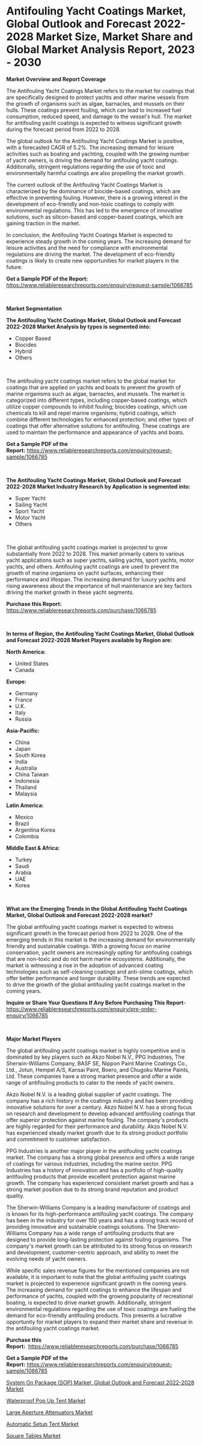 <p><h1>Antifouling Yacht Coatings Market, Global Outlook and Forecast 2022-2028 Market Size, Market Share and Global Market Analysis Report, 2023 - 2030</h1></p><p><strong>Market Overview and Report Coverage</strong></p>
<p><p>The Antifouling Yacht Coatings Market refers to the market for coatings that are specifically designed to protect yachts and other marine vessels from the growth of organisms such as algae, barnacles, and mussels on their hulls. These coatings prevent fouling, which can lead to increased fuel consumption, reduced speed, and damage to the vessel's hull. The market for antifouling yacht coatings is expected to witness significant growth during the forecast period from 2022 to 2028.</p><p>The global outlook for the Antifouling Yacht Coatings Market is positive, with a forecasted CAGR of 5.2%. The increasing demand for leisure activities such as boating and yachting, coupled with the growing number of yacht owners, is driving the demand for antifouling yacht coatings. Additionally, stringent regulations regarding the use of toxic and environmentally harmful coatings are also propelling the market growth.</p><p>The current outlook of the Antifouling Yacht Coatings Market is characterized by the dominance of biocide-based coatings, which are effective in preventing fouling. However, there is a growing interest in the development of eco-friendly and non-toxic coatings to comply with environmental regulations. This has led to the emergence of innovative solutions, such as silicon-based and copper-based coatings, which are gaining traction in the market.</p><p>In conclusion, the Antifouling Yacht Coatings Market is expected to experience steady growth in the coming years. The increasing demand for leisure activities and the need for compliance with environmental regulations are driving the market. The development of eco-friendly coatings is likely to create new opportunities for market players in the future.</p></p>
<p><strong>Get a Sample PDF of the Report:</strong> <a href="https://www.reliableresearchreports.com/enquiry/request-sample/1066785">https://www.reliableresearchreports.com/enquiry/request-sample/1066785</a></p>
<p>&nbsp;</p>
<p><strong>Market Segmentation</strong></p>
<p><strong>The Antifouling Yacht Coatings Market, Global Outlook and Forecast 2022-2028 Market Analysis by types is segmented into:</strong></p>
<p><ul><li>Copper Based</li><li>Biocides</li><li>Hybrid</li><li>Others</li></ul></p>
<p>&nbsp;</p>
<p><p>The antifouling yacht coatings market refers to the global market for coatings that are applied on yachts and boats to prevent the growth of marine organisms such as algae, barnacles, and mussels. The market is categorized into different types, including copper-based coatings, which utilize copper compounds to inhibit fouling; biocides coatings, which use chemicals to kill and repel marine organisms; hybrid coatings, which combine different technologies for enhanced protection; and other types of coatings that offer alternative solutions for antifouling. These coatings are used to maintain the performance and appearance of yachts and boats.</p></p>
<p><strong>Get a Sample PDF of the Report:</strong>&nbsp;<a href="https://www.reliableresearchreports.com/enquiry/request-sample/1066785">https://www.reliableresearchreports.com/enquiry/request-sample/1066785</a></p>
<p>&nbsp;</p>
<p><strong>The Antifouling Yacht Coatings Market, Global Outlook and Forecast 2022-2028 Market Industry Research by Application is segmented into:</strong></p>
<p><ul><li>Super Yacht</li><li>Sailing Yacht</li><li>Sport Yacht</li><li>Motor Yacht</li><li>Others</li></ul></p>
<p>&nbsp;</p>
<p><p>The global antifouling yacht coatings market is projected to grow substantially from 2022 to 2028. This market primarily caters to various yacht applications such as super yachts, sailing yachts, sport yachts, motor yachts, and others. Antifouling yacht coatings are used to prevent the growth of marine organisms on yacht surfaces, enhancing their performance and lifespan. The increasing demand for luxury yachts and rising awareness about the importance of hull maintenance are key factors driving the market growth in these yacht segments.</p></p>
<p><strong>Purchase this Report:</strong>&nbsp; <a href="https://www.reliableresearchreports.com/purchase/1066785">https://www.reliableresearchreports.com/purchase/1066785</a></p>
<p>&nbsp;</p>
<p><strong>In terms of Region, the Antifouling Yacht Coatings Market, Global Outlook and Forecast 2022-2028 Market Players available by Region are:</strong></p>
<p>
    <p> <strong> North America: </strong>
        <ul>
            <li>United States</li>
            <li>Canada</li>
        </ul>
        </p> 
    <p> <strong> Europe: </strong>
        <ul>
            <li>Germany</li>
            <li>France</li>
            <li>U.K.</li>
            <li>Italy</li>
            <li>Russia</li>
        </ul>
        </p> 
    <p> <strong> Asia-Pacific: </strong>
        <ul>
            <li>China</li>
            <li>Japan</li>
            <li>South Korea</li>
            <li>India</li>
            <li>Australia</li>
            <li>China Taiwan</li>
            <li>Indonesia</li>
            <li>Thailand</li>
            <li>Malaysia</li>
        </ul>
        </p> 
    <p> <strong> Latin America: </strong>
        <ul>
            <li>Mexico</li>
            <li>Brazil</li>
            <li>Argentina Korea</li>
            <li>Colombia</li>
        </ul>
        </p> 
    <p> <strong> Middle East & Africa: </strong>
        <ul>
            <li>Turkey</li>
            <li>Saudi</li>
            <li>Arabia</li>
            <li>UAE</li>
            <li>Korea</li>
        </ul>
    </p>
    </p>
<p>&nbsp;</p>
<p><strong>What are the Emerging Trends in the Global Antifouling Yacht Coatings Market, Global Outlook and Forecast 2022-2028 market?</strong></p>
<p><p>The global antifouling yacht coatings market is expected to witness significant growth in the forecast period from 2022 to 2028. One of the emerging trends in this market is the increasing demand for environmentally friendly and sustainable coatings. With a growing focus on marine conservation, yacht owners are increasingly opting for antifouling coatings that are non-toxic and do not harm marine ecosystems. Additionally, the market is witnessing a rise in the adoption of advanced coating technologies such as self-cleaning coatings and anti-slime coatings, which offer better performance and longer durability. These trends are expected to drive the growth of the global antifouling yacht coatings market in the coming years.</p></p>
<p><strong>Inquire or Share Your Questions If Any Before Purchasing This Report</strong>- <a href="https://www.reliableresearchreports.com/enquiry/pre-order-enquiry/1066785">https://www.reliableresearchreports.com/enquiry/pre-order-enquiry/1066785</a></p>
<p>&nbsp;</p>
<p><strong>Major Market Players</strong></p>
<p><p>The global antifouling yacht coatings market is highly competitive and is dominated by key players such as Akzo Nobel N.V., PPG Industries, The Sherwin-Williams Company, BASF SE, Nippon Paint Marine Coatings Co., Ltd., Jotun, Hempel A/S, Kansai Paint, Boero, and Chugoku Marine Paints, Ltd. These companies have a strong market presence and offer a wide range of antifouling products to cater to the needs of yacht owners.</p><p>Akzo Nobel N.V. is a leading global supplier of yacht coatings. The company has a rich history in the coatings industry and has been providing innovative solutions for over a century. Akzo Nobel N.V. has a strong focus on research and development to develop advanced antifouling coatings that offer superior protection against marine fouling. The company's products are highly regarded for their performance and durability. Akzo Nobel N.V. has experienced steady market growth due to its strong product portfolio and commitment to customer satisfaction.</p><p>PPG Industries is another major player in the antifouling yacht coatings market. The company has a strong global presence and offers a wide range of coatings for various industries, including the marine sector. PPG Industries has a history of innovation and has a portfolio of high-quality antifouling products that provide excellent protection against marine growth. The company has experienced consistent market growth and has a strong market position due to its strong brand reputation and product quality.</p><p>The Sherwin-Williams Company is a leading manufacturer of coatings and is known for its high-performance antifouling yacht coatings. The company has been in the industry for over 150 years and has a strong track record of providing innovative and sustainable coatings solutions. The Sherwin-Williams Company has a wide range of antifouling products that are designed to provide long-lasting protection against fouling organisms. The company's market growth can be attributed to its strong focus on research and development, customer-centric approach, and ability to meet the evolving needs of yacht owners.</p><p>While specific sales revenue figures for the mentioned companies are not available, it is important to note that the global antifouling yacht coatings market is projected to experience significant growth in the coming years. The increasing demand for yacht coatings to enhance the lifespan and performance of yachts, coupled with the growing popularity of recreational boating, is expected to drive market growth. Additionally, stringent environmental regulations regarding the use of toxic coatings are fueling the demand for eco-friendly antifouling products. This presents a lucrative opportunity for market players to expand their market share and revenue in the antifouling yacht coatings market.</p></p>
<p><strong>Purchase this Report:</strong>&nbsp;&nbsp;<a href="https://www.reliableresearchreports.com/purchase/1066785">https://www.reliableresearchreports.com/purchase/1066785</a></p>
<p></p>
<p><strong>Get a Sample PDF of the Report:</strong>&nbsp;<a href="https://www.reliableresearchreports.com/enquiry/request-sample/1066785">https://www.reliableresearchreports.com/enquiry/request-sample/1066785</a></p>
<p><p><a href="https://github.com/BryceTownsendr/Market-Research-Report-List-1/blob/main/system-on-package-sop-market-global-outlook-and-forecast-2022-2028-market.md">System On Package (SOP) Market, Global Outlook and Forecast 2022-2028 Market</a></p><p><a href="https://www.linkedin.com/pulse/waterproof-pop-up-tent-market-size-2023-2030-global-industrial-s5oee/">Waterproof Pop Up Tent Market</a></p><p><a href="https://www.reportprime.com/large-aperture-attenuators-r4377">Large Aperture Attenuators Market</a></p><p><a href="https://www.linkedin.com/pulse/automatic-setup-tent-market-challenges-opportunities-growth-iutne/">Automatic Setup Tent Market</a></p><p><a href="https://medium.com/@isaiasmarks/square-tables-market-size-growth-forecast-2023-2030-e24b9124ff4e">Square Tables Market</a></p></p>